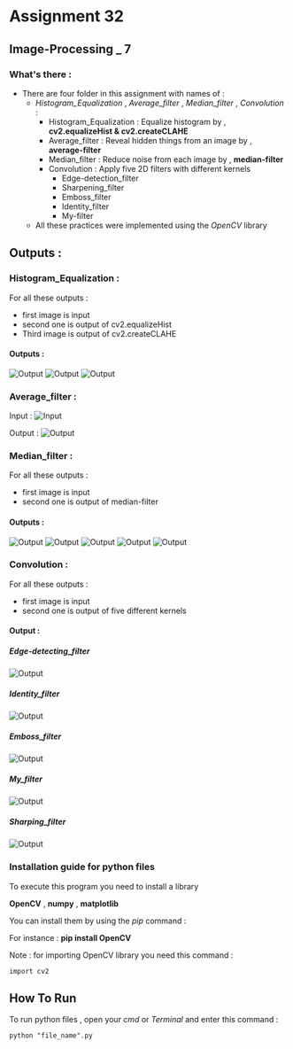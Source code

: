 # Assignment 32

## Image-Processing _ 7

### What's there : 

- There are four folder in this assignment with names of :
  - *Histogram_Equalization* , *Average_filter* , *Median_filter* , *Convolution* :
    - Histogram_Equalization : Equalize histogram by , **cv2.equalizeHist & cv2.createCLAHE**
    - Average_filter : Reveal hidden things from an image by , **average-filter**
    - Median_filter : Reduce noise from each image by , **median-filter**
    - Convolution : Apply five 2D filters with different kernels
      - Edge-detection_filter
      - Sharpening_filter
      - Emboss_filter
      - Identity_filter
      - My-filter
  - All these practices were implemented using the *OpenCV* library

## Outputs :

### Histogram_Equalization :

For all these outputs :
  - first image is input
  - second one is output of cv2.equalizeHist
  - Third image is output of cv2.createCLAHE

 #### Outputs : 
 ![Output](Histogram_Equalization/outputs/high_contrast_1.jpg)
 ![Output](Histogram_Equalization/outputs/high_contrast_2.jpg)
 ![Output](Histogram_Equalization/outputs/high_contrast_3.jpg)

### Average_filter : 

Input : ![Input](Average_filter/input/1.tif) 

 Output : ![Output](Average_filter/output/Avg_filter.png)
 
### Median_filter :

For all these outputs :
  - first image is input
  - second one is output of median-filter

 #### Outputs :
 ![Output](Median_filter/outputs/median_1.jpg)
 ![Output](Median_filter/outputs/median_2.jpg)
 ![Output](Median_filter/outputs/median_3.jpg)
 ![Output](Median_filter/outputs/median_4.jpg)
 ![Output](Median_filter/outputs/median_5.jpg)

### Convolution :

For all these outputs :
  - first image is input
  - second one is output of five different kernels

 #### Output :

 ##### Edge-detecting_filter
 ![Output](Convolution/outputs/edge-detecting_filter.jpg)
 ##### Identity_filter
 ![Output](Convolution/outputs/identity-filter.jpg)
 ##### Emboss_filter
 ![Output](Convolution/outputs/emboss-filter.jpg)
 ##### My_filter
 ![Output](Convolution/outputs/my-filter.jpg)
 ##### Sharping_filter
 ![Output](Convolution/outputs/sharping-filter.jpg)

### Installation guide for python files
To execute this program you need to install a library

**OpenCV**  , **numpy** , **matplotlib**

You can install them by using the *pip* command :

For instance :
**pip install OpenCV**

Note : for importing OpenCV library you need this command :
```
import cv2
```

## How To Run

To run python files , open your *cmd* or *Terminal* and enter this command :
```
python "file_name".py
```

